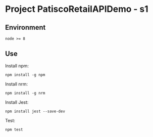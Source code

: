# Project PatiscoRetailAPIDemo - s1

## Environment

```
node >= 8
```

## Use

Install npm:

```
npm install -g npm
```

Install nrm:

```
npm install -g nrm
```

Install Jest:

```
npm install jest --save-dev
```

Test:

```
npm test
```
